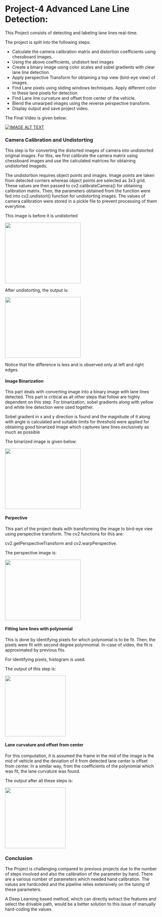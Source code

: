 # Project-4 Advanced Lane Line Detection:

This Project consists of detecting and labeling lane lines real-time.

The project is split into the following steps:

* Calculate the camera calibration matrix and distortion coefficients using chessboard images.
* Using the above coefficients, undistort test images
* Create a binary image using color scales and sobel gradients with clear lane line detection.
* Apply perspective Transform for obtaining a top view (bird-eye view) of images.
* Find Lane pixels using sliding windows techniques. Apply different color to these lane pixels for detection
* Find Lane line curvature and offset from center of the vehicle.
* Blend the unwarped images using the reverse perspective transform.
* Display output and save project video.

The Final Video is given below:

[![IMAGE ALT TEXT](http://img.youtube.com/vi/k3ullb36rHM/0.jpg)](https://youtu.be/k3ullb36rHM)  

### Camera Calibration and Undistorting

This step is for converting the distorted images of camera into undistorted original images. For this, we first calibrate the camera matrix using chessboard images and use the calculated matrices for obtaining undistorted imageds.

The undistortion requires object points and images. Image points are taken from detected corners whereas object points are selected as 3x3 grid. These values are then passed to cv2.calibrateCamera() for obtaining calibration matrix. Then, the parameters obtained from the function were fed into cv2.undistort() function for undistorting images. The values of camera calibration were stored in a pickle file to prevent processing of them everytime.

This image is before it is undistorted

<a href="url"><img src="https://image.ibb.co/jiRYWk/before_persp.png" align="center" height="200" width="250" ></a>

After undistorting, the output is:

<a href="url"><img src="https://image.ibb.co/kO82P5/Undistorted_Image.png" align="center" height="200" width="250" ></a>

Notice that the difference is less and is observed only at left and right edges.

#### Image Binarization

This part deals with converting image into a binary image with lane lines detected. This part is critical as all other steps that follow are highly dependent on this step. For binarization, sobel gradients along with yellow and white line detection were used together.

Sobel gradient in x and y direction is found and the magnitude of it along with angle is calculated and suitable limits for threshold were applied for obtaining good binarized image which captures lane lines exclusively as much as possible

The binarized image is given below:

<a href="url"><img src="https://image.ibb.co/kBd2P5/binarize.png" align="center" height="200" width="250" ></a>

#### Perpective

This part of the project deals with transforming the image to bird-eye viee using perspective transform. The cv2 functions for this are:

cv2.getPerspectiveTransform and cv2.warpPerspective.

The perspective image is:

<a href="url"><img src="https://image.ibb.co/mt0hP5/after_persp.png" align="center" height="200" width="250" ></a>

#### Fitting lane lines with polynomial

This is done by identifying pixels for which polynomial is to be fit. Then, the pixels were fit with second degree polynnomial. In-case of video, the fit is approximated by previous fits.

For identifying pixels, histogram is used.

The output of this step is:

<a href="url"><img src="https://image.ibb.co/bMc7rk/sliding.png" align="center" height="200" width="200" ></a>


#### Lane curvature and offset from center

For this computation, it is assumed the frame in the mid of the image is the mid of vehicle and the deviation of it from detected lane center is offset from center. In a similar way, from the coefficients of the polynomial which was fit, the lane curvature was found.

The output after all these steps is:

<a href="url"><img src="https://image.ibb.co/cw7kcQ/output_7.png" align="center" height="200" width="200" ></a>

### Conclusion
The Project is challenging compared to previous projects due to the number of steps involved and also the calibration of the parameter by hand. There are a various number of parameters which needed hand calibration. The values are hardcoded and the pipeline relies extensively on the tuning of these parameters. 

A Deep Learning based method, which can directly extract the features and select the drivable path, would be a better solution to this issue of manually hard-coding the values.

